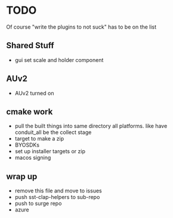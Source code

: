 # TODO

Of course "write the plugins to not suck" has to be on the list

## Shared Stuff
- gui set scale and holder component

## AUv2

- AUv2 turned on

## cmake work
- pull the built things into same directory all platforms.
  like have conduit_all be the collect stage
- target to make a zip
- BYOSDKs
- set up installer targets or zip
- macos signing


## wrap up

- remove this file and move to issues
- push sst-clap-helpers to sub-repo
- push to surge repo
- azure